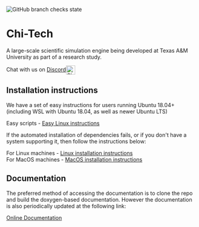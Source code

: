 ![GitHub branch checks state](https://img.shields.io/github/checks-status/chi-tech/chi-tech/development?label=Development)

# Chi-Tech #

A large-scale scientific simulation engine being developed at Texas A&M University 
as part of a research study.

Chat with us on <a href="https://discord.gg/AJHHeAA">Discord<img src="ChiDoc/HTMLimages/DiscordLogo.png" width="24" title="Chi-Tech on Discord" align="center"></a>

## Installation instructions

We have a set of easy instructions for users running Ubuntu 18.04+ (including WSL
with Ubuntu 18.04, as well as newer Ubuntu LTS)

Easy scripts - [Easy Linux instructions](ChiDoc/Install_ubuntu_easy.md)

If the automated installation of dependencies fails, or if you don't have a system
supporting it, then follow the instructions below: 

For Linux machines - [Linux installation instructions](ChiDoc/Install_linux.md)  
For MacOS machines - [MacOS installation instructions](ChiDoc/Install_macos.md)

## Documentation

The preferred method of accessing the documentation is to clone the repo and
build the doxygen-based documentation. However the documentation
is also periodically updated at the following link:

[Online Documentation](https://chi-tech.github.io)

